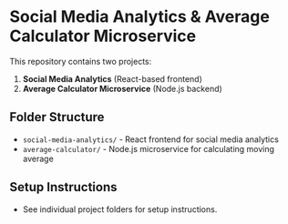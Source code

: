 # Social Media Analytics & Average Calculator Microservice

This repository contains two projects:

1. **Social Media Analytics** (React-based frontend)
2. **Average Calculator Microservice** (Node.js backend)

## Folder Structure
- `social-media-analytics/` - React frontend for social media analytics
- `average-calculator/` - Node.js microservice for calculating moving average

## Setup Instructions
- See individual project folders for setup instructions.
